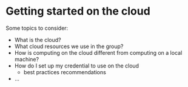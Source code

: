 # Getting started on the cloud

Some topics to consider:
- What is the cloud?
- What cloud resources we use in the group?
- How is computing on the cloud different from computing on a local machine?
- How do I set up my credential to use on the cloud
    - best practices recommendations
- ...
